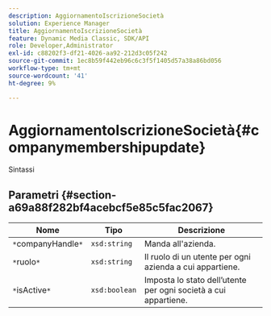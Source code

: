 ```yaml
---
description: AggiornamentoIscrizioneSocietà
solution: Experience Manager
title: AggiornamentoIscrizioneSocietà
feature: Dynamic Media Classic, SDK/API
role: Developer,Administrator
exl-id: c88202f3-df21-4026-aa92-212d3c05f242
source-git-commit: 1ec8b59f442eb96c6c3f5f1405d57a38a86bd056
workflow-type: tm+mt
source-wordcount: '41'
ht-degree: 9%

---
```


# AggiornamentoIscrizioneSocietà{#companymembershipupdate}

Sintassi

## Parametri {#section-a69a88f282bf4acebcf5e85c5fac2067}

| Nome | Tipo | Descrizione |
|---|---|---|
| `*`companyHandle`*` | `xsd:string` | Manda all&#39;azienda. |
| `*`ruolo`*` | `xsd:string` | Il ruolo di un utente per ogni azienda a cui appartiene. |
| `*`isActive`*` | `xsd:boolean` | Imposta lo stato dell’utente per ogni società a cui appartiene. |
